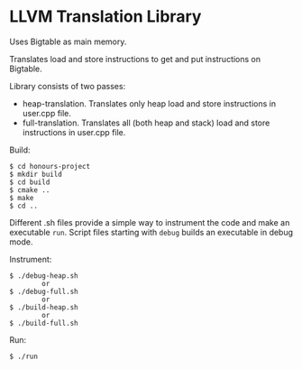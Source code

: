 # LLVM Translation Library

Uses Bigtable as main memory.

Translates load and store instructions to get and put instructions on Bigtable.

Library consists of two passes:<br/>
- heap-translation. 
    Translates only heap load and store instructions in user.cpp file.
- full-translation. 
    Translates all (both heap and stack) load and store instructions in user.cpp file.

Build:

    $ cd honours-project
    $ mkdir build
    $ cd build
    $ cmake ..
    $ make
    $ cd ..

Different .sh files provide a simple way to instrument the code and make an executable `run`.
Script files starting with `debug` builds an executable in debug mode.


Instrument:

    $ ./debug-heap.sh
            or
    $ ./debug-full.sh 
            or  
    $ ./build-heap.sh
            or
    $ ./build-full.sh  


Run:

    $ ./run

    

